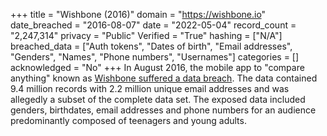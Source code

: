 +++
title = "Wishbone (2016)"
domain = "https://wishbone.io"
date_breached = "2016-08-07"
date = "2022-05-04"
record_count = "2,247,314"
privacy = "Public"
Verified = "True"
hashing = ["N/A"]
breached_data = ["Auth tokens", "Dates of birth", "Email addresses", "Genders", "Names", "Phone numbers", "Usernames"]
categories = []
acknowledged = "No"
+++
In August 2016, the mobile app to &quot;compare anything&quot; known as <a href="https://motherboard.vice.com/en_us/article/popular-teen-quiz-app-wishbone-has-been-hacked-exposing-tons-of-user-information" target="_blank" rel="noopener">Wishbone suffered a data breach</a>. The data contained 9.4 million records with 2.2 million unique email addresses and was allegedly a subset of the complete data set. The exposed data included genders, birthdates, email addresses and phone numbers for an audience predominantly composed of teenagers and young adults.
